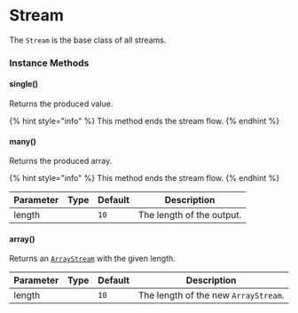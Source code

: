 # Stream

The `Stream` is the base class of all streams.

### Instance Methods

#### single()

Returns the produced value.

{% hint style="info" %}
This method ends the stream flow.
{% endhint %}

#### many()

Returns the produced array.

{% hint style="info" %}
This method ends the stream flow.
{% endhint %}

<table><thead><tr><th>Parameter</th><th data-type="select">Type</th><th>Default</th><th>Description</th></tr></thead><tbody><tr><td>length</td><td></td><td><code>10</code></td><td>The length of the output.</td></tr></tbody></table>

#### array()

Returns an [`ArrayStream`](arraystream.md) with the given length.

<table><thead><tr><th>Parameter</th><th data-type="select">Type</th><th>Default</th><th>Description</th></tr></thead><tbody><tr><td>length</td><td></td><td><code>10</code></td><td>The length of the new <code>ArrayStream</code>.</td></tr></tbody></table>
